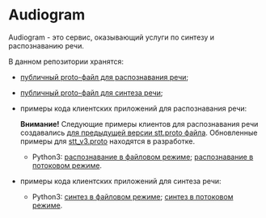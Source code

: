 # Audiogram

Audiogram - это сервис, оказывающий услуги по синтезу и распознаванию речи.

В данном репозитории хранятся:

* [публичный proto-файл для распознавания речи](https://github.com/mts-ai/audiogram/blob/main/asr/v3/stt_v3.proto);

* [публичный proto-файл для синтеза речи](https://github.com/mts-ai/audiogram/blob/main/tts/v2/tts.proto);
* примеры кода клиентских приложений для распознавания речи:  
  
  **Внимание!** Следующие примеры клиентов для распознавания речи создавались [для предыдущей версии stt.proto файла](https://github.com/mts-ai/audiogram/blob/main/asr/v2/stt.proto). Обновленные примеры для [stt_v3.proto](https://github.com/mts-ai/audiogram/blob/main/asr/v3/stt_v3.proto) находятся в разработке.

     * Python3: [распознавание в файловом режиме](https://github.com/mts-ai/audiogram/blob/main/asr/v2/python3/recognize_file.py); [распознавание в потоковом режиме](https://github.com/mts-ai/audiogram/blob/main/asr/v2/python3/recognize_stream.py).

* примеры кода клиентских приложений для синтеза речи:

     * Python3: [синтез в файловом режиме](https://github.com/mts-ai/audiogram/blob/main/tts/v2/python3/synthesize_file.py); [синтез в потоковом режиме](https://github.com/mts-ai/audiogram/blob/main/tts/v2/python3/synthesize_stream.py).